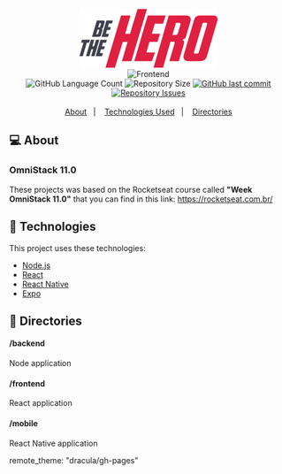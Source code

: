 <div align="center">
    <img alt="Be The Hero" title="#bethehero" src=".github/logo.svg" width="250px" />
</div>

<div align="center">
  <img alt="Frontend" src=".github/be-the-hero-desktop.gif" width="50%">
</div>

<div align="center">
  <img alt="GitHub Language Count" src="https://img.shields.io/github/languages/count/edusik/be-the-hero">

  <img alt="Repository Size" src="https://img.shields.io/github/repo-size/edusik/be-the-hero">
  
  <a href="https://github.com/edusik/be-the-hero/commits/master">
    <img alt="GitHub last commit" src="https://img.shields.io/github/last-commit/edusik/be-the-hero">
  </a>

  <a href="https://github.com/edusik/be-the-hero/issues">
    <img alt="Repository Issues" src="https://img.shields.io/github/issues/edusik/be-the-hero">
  </a> 
</div>
<br />

<div align="center">
    <a href="#about">About</a>&nbsp;&nbsp; | &nbsp;&nbsp;
    <a href="#technologies">Technologies Used</a>&nbsp;&nbsp; | &nbsp;&nbsp;
     <a href="#directories">Directories</a>
</div>

<div id="about"> 

## :computer: About
### OmniStack 11.0
These projects was based on the Rocketseat course called <b>"Week OmniStack 11.0"</b> that you can find in this link: https://rocketseat.com.br/
</div>

<div id="technologies">   

## :rocket: Technologies
This project uses these technologies:

- [Node.js](https://nodejs.org/en/)
- [React](https://reactjs.org)
- [React Native](https://facebook.github.io/react-native/)
- [Expo](https://expo.io/)
</div>

<div id="directories">   

## :file_folder: Directories
#### /backend
Node application

#### /frontend
React application

#### /mobile
React Native application
</div>

remote_theme: "dracula/gh-pages"
